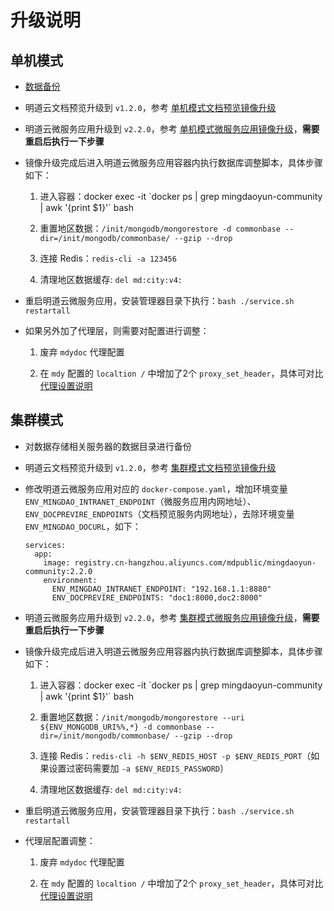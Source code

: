 # 升级说明

## 单机模式

- [数据备份](https://github.com/mingdaocom/private-deployment/wiki/%E5%8D%95%E6%9C%BA%E6%A8%A1%E5%BC%8F%E6%95%B0%E6%8D%AE%E5%A4%87%E4%BB%BD%E4%B8%8E%E8%BF%98%E5%8E%9F)
   
- 明道云文档预览升级到 `v1.2.0`，参考 [单机模式文档预览镜像升级](https://github.com/mingdaocom/private-deployment/wiki/%E5%8D%95%E6%9C%BA%E6%A8%A1%E5%BC%8F%E7%89%88%E6%9C%AC%E5%8D%87%E7%BA%A7#%E6%98%8E%E9%81%93%E4%BA%91%E6%96%87%E6%A1%A3%E9%A2%84%E8%A7%88%E9%95%9C%E5%83%8F%E5%8D%87%E7%BA%A7)

- 明道云微服务应用升级到 `v2.2.0`，参考 [单机模式微服务应用镜像升级](https://github.com/mingdaocom/private-deployment/wiki/%E5%8D%95%E6%9C%BA%E6%A8%A1%E5%BC%8F%E7%89%88%E6%9C%AC%E5%8D%87%E7%BA%A7#%E6%98%8E%E9%81%93%E4%BA%91%E5%BE%AE%E6%9C%8D%E5%8A%A1%E5%BA%94%E7%94%A8%E9%95%9C%E5%83%8F%E5%8D%87%E7%BA%A7)，**需要重启后执行一下步骤**

- 镜像升级完成后进入明道云微服务应用容器内执行数据库调整脚本，具体步骤如下：
  
  1. 进入容器：docker exec -it  \`docker ps | grep mingdaoyun-community | awk '{print $1}'\` bash

  1. 重置地区数据：`/init/mongodb/mongorestore -d commonbase --dir=/init/mongodb/commonbase/ --gzip --drop`

  1. 连接 Redis：`redis-cli -a 123456`

  1. 清理地区数据缓存: `del md:city:v4:`

- 重启明道云微服务应用，安装管理器目录下执行：`bash ./service.sh restartall`

- 如果另外加了代理层，则需要对配置进行调整：
  
  1. 废弃 `mdydoc` 代理配置

  1. 在 `mdy` 配置的 `localtion /` 中增加了2个 `proxy_set_header`，具体可对比 [代理设置说明](https://github.com/mingdaocom/private-deployment/wiki/%E8%AE%BE%E7%BD%AE%E4%BB%A3%E7%90%86)

## 集群模式

- 对数据存储相关服务器的数据目录进行备份

- 明道云文档预览升级到 `v1.2.0`，参考 [集群模式文档预览镜像升级](https://github.com/mingdaocom/private-deployment/wiki/%E9%9B%86%E7%BE%A4%E6%A8%A1%E5%BC%8F%E7%89%88%E6%9C%AC%E5%8D%87%E7%BA%A7#%E6%98%8E%E9%81%93%E4%BA%91%E6%96%87%E6%A1%A3%E9%A2%84%E8%A7%88%E9%95%9C%E5%83%8F%E5%8D%87%E7%BA%A7)

- 修改明道云微服务应用对应的 `docker-compose.yaml`，增加环境变量 `ENV_MINGDAO_INTRANET_ENDPOINT`（微服务应用内网地址）、`ENV_DOCPREVIRE_ENDPOINTS`（文档预览服务内网地址），去除环境变量 `ENV_MINGDAO_DOCURL`，如下：
  
  ```
  services:
    app:
      image: registry.cn-hangzhou.aliyuncs.com/mdpublic/mingdaoyun-community:2.2.0
      environment:
        ENV_MINGDAO_INTRANET_ENDPOINT: "192.168.1.1:8880"
        ENV_DOCPREVIRE_ENDPOINTS: "doc1:8000,doc2:8000"
  ```

- 明道云微服务应用升级到 `v2.2.0`，参考 [集群模式微服务应用镜像升级](https://github.com/mingdaocom/private-deployment/wiki/%E9%9B%86%E7%BE%A4%E6%A8%A1%E5%BC%8F%E7%89%88%E6%9C%AC%E5%8D%87%E7%BA%A7#%E6%98%8E%E9%81%93%E4%BA%91%E5%BE%AE%E6%9C%8D%E5%8A%A1%E5%BA%94%E7%94%A8%E9%95%9C%E5%83%8F%E5%8D%87%E7%BA%A7)，**需要重启后执行一下步骤**

- 镜像升级完成后进入明道云微服务应用容器内执行数据库调整脚本，具体步骤如下：
  
  1. 进入容器：docker exec -it  \`docker ps | grep mingdaoyun-community | awk '{print $1}'\` bash

  1. 重置地区数据：`/init/mongodb/mongorestore --uri ${ENV_MONGODB_URI%%,*} -d commonbase --dir=/init/mongodb/commonbase/ --gzip --drop`

  1. 连接 Redis：`redis-cli -h $ENV_REDIS_HOST -p $ENV_REDIS_PORT`（如果设置过密码需要加 `-a $ENV_REDIS_PASSWORD`）

  1. 清理地区数据缓存: `del md:city:v4:`

- 重启明道云微服务应用，安装管理器目录下执行：`bash ./service.sh restartall`

- 代理层配置调整：
  
  1. 废弃 `mdydoc` 代理配置

  1. 在 `mdy` 配置的 `localtion /` 中增加了2个 `proxy_set_header`，具体可对比 [代理设置说明](https://github.com/mingdaocom/private-deployment/wiki/%E8%AE%BE%E7%BD%AE%E4%BB%A3%E7%90%86)